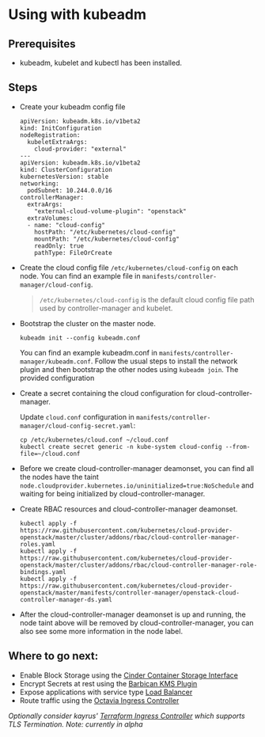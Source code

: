 # Using with kubeadm

## Prerequisites

- kubeadm, kubelet and kubectl has been installed.

## Steps

- Create your kubeadm config file

    ```
    apiVersion: kubeadm.k8s.io/v1beta2
    kind: InitConfiguration
    nodeRegistration:
      kubeletExtraArgs:
        cloud-provider: "external"
    ---
    apiVersion: kubeadm.k8s.io/v1beta2
    kind: ClusterConfiguration
    kubernetesVersion: stable
    networking:
      podSubnet: 10.244.0.0/16 
    controllerManager:
      extraArgs:
        "external-cloud-volume-plugin": "openstack"
      extraVolumes:
      - name: "cloud-config"
        hostPath: "/etc/kubernetes/cloud-config"
        mountPath: "/etc/kubernetes/cloud-config"
        readOnly: true
        pathType: FileOrCreate
    ```

- Create the cloud config file `/etc/kubernetes/cloud-config` on each node. You can find an example file in `manifests/controller-manager/cloud-config`.

    > `/etc/kubernetes/cloud-config` is the default cloud config file path used by controller-manager and kubelet.

- Bootstrap the cluster on the master node.

    ```
    kubeadm init --config kubeadm.conf
    ```

    You can find an example kubeadm.conf in `manifests/controller-manager/kubeadm.conf`. Follow the usual steps to install the network plugin and then bootstrap the other nodes using `kubeadm join`. The provided configuration 

- Create a secret containing the cloud configuration for cloud-controller-manager.

   Update `cloud.conf` configuration in `manifests/controller-manager/cloud-config-secret.yaml`:

    ```shell
    cp /etc/kubernetes/cloud.conf ~/cloud.conf
    kubectl create secret generic -n kube-system cloud-config --from-file=~/cloud.conf
    ```

- Before we create cloud-controller-manager deamonset, you can find all the nodes have the taint `node.cloudprovider.kubernetes.io/uninitialized=true:NoSchedule` and waiting for being initialized by cloud-controller-manager.

- Create RBAC resources and cloud-controller-manager deamonset.

    ```shell
    kubectl apply -f https://raw.githubusercontent.com/kubernetes/cloud-provider-openstack/master/cluster/addons/rbac/cloud-controller-manager-roles.yaml
    kubectl apply -f https://raw.githubusercontent.com/kubernetes/cloud-provider-openstack/master/cluster/addons/rbac/cloud-controller-manager-role-bindings.yaml
    kubectl apply -f https://raw.githubusercontent.com/kubernetes/cloud-provider-openstack/master/manifests/controller-manager/openstack-cloud-controller-manager-ds.yaml
    ```

- After the cloud-controller-manager deamonset is up and running, the node taint above will be removed by cloud-controller-manager, you can also see some more information in the node label.


## Where to go next: 
- Enable Block Storage using the [Cinder Container Storage Interface](https://github.com/kubernetes/cloud-provider-openstack/blob/master/docs/using-cinder-csi-plugin.md)
- Encrypt Secrets at rest using the [Barbican KMS Plugin](https://github.com/kubernetes/cloud-provider-openstack/blob/master/docs/using-barbican-kms-plugin.md)
- Expose applications with service type [Load Balancer](https://github.com/kubernetes/cloud-provider-openstack/blob/master/docs/expose-applications-using-loadbalancer-type-service.md)
- Route traffic using the [Octavia Ingress Controller](https://github.com/kubernetes/cloud-provider-openstack/blob/master/docs/using-octavia-ingress-controller.md) 

_Optionally consider kayrus' [Terraform Ingress Controller](https://github.com/kayrus/ingress-terraform) which supports TLS Termination. Note: currently in alpha_
